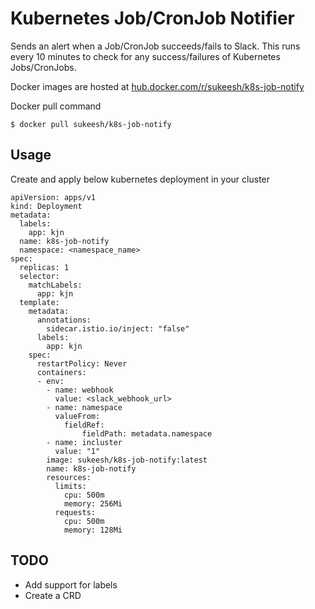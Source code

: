 # Kubernetes Job/CronJob Notifier

Sends an alert when a Job/CronJob succeeds/fails to Slack. This runs every 10 minutes to check for any success/failures of Kubernetes Jobs/CronJobs.

Docker images are hosted at [hub.docker.com/r/sukeesh/k8s-job-notify](https://hub.docker.com/r/sukeesh/k8s-job-notify)

Docker pull command 
```$xslt
$ docker pull sukeesh/k8s-job-notify
```
Usage
---

Create and apply below kubernetes deployment in your cluster
```$xslt
apiVersion: apps/v1
kind: Deployment
metadata:
  labels:
    app: kjn
  name: k8s-job-notify
  namespace: <namespace_name>
spec:
  replicas: 1
  selector:
    matchLabels:
      app: kjn
  template:
    metadata:
      annotations:
        sidecar.istio.io/inject: "false"
      labels:
        app: kjn
    spec:
      restartPolicy: Never  
      containers:
      - env:
        - name: webhook
          value: <slack_webhook_url>
        - name: namespace
          valueFrom:
            fieldRef:
                fieldPath: metadata.namespace
        - name: incluster
          value: "1"
        image: sukeesh/k8s-job-notify:latest
        name: k8s-job-notify
        resources:
          limits:
            cpu: 500m
            memory: 256Mi
          requests:
            cpu: 500m
            memory: 128Mi
```
 
 TODO
 ---
 - Add support for labels
 - Create a CRD
 